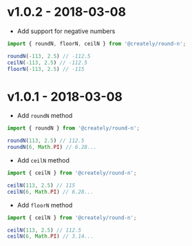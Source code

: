 # v1.0.2 - 2018-03-08

- Add support for negative numbers

```ts
import { roundN, floorN, ceilN } from '@creately/round-n';

roundN(-113, 2.5) // -112.5
ceilN(-113, 2.5) // -112.5
floorN(-113, 2.5) // -115
```

# v1.0.1 - 2018-03-08

- Add `roundN` method

```ts
import { roundN } from '@creately/round-n';

roundN(113, 2.5) // 112.5
roundN(6, Math.PI) // 6.28...
```

- Add `ceilN` method

```ts
import { ceilN } from '@creately/round-n';

ceilN(113, 2.5) // 115
ceilN(6, Math.PI) // 6.28...
```

- Add `floorN` method

```ts
import { ceilN } from '@creately/round-n';

ceilN(113, 2.5) // 112.5
ceilN(6, Math.PI) // 3.14...
```
